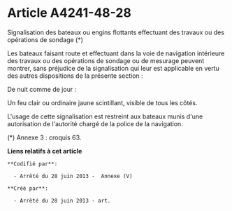 # Article A4241-48-28

Signalisation des bateaux ou engins flottants effectuant des travaux ou des opérations de sondage (*)

Les bateaux faisant route et effectuant dans la voie de navigation intérieure des travaux ou des opérations de sondage ou de
mesurage peuvent montrer, sans préjudice de la signalisation qui leur est applicable en vertu des autres dispositions de la
présente section :

De nuit comme de jour :

Un feu clair ou ordinaire jaune scintillant, visible de tous les côtés.

L'usage de cette signalisation est restreint aux bateaux munis d'une autorisation de l'autorité chargé de la police de la
navigation.

(*) Annexe 3 : croquis 63.

**Liens relatifs à cet article**

	**Codifié par**:

	  - Arrêté du 28 juin 2013 -  Annexe (V)

	**Créé par**:

	  - Arrêté du 28 juin 2013 - art.

